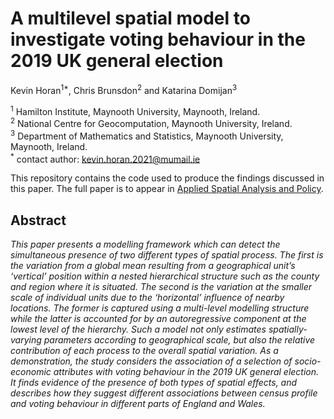 
<!-- README.md is generated from README.Rmd. Please edit that file -->

# A multilevel spatial model to investigate voting behaviour in the 2019 UK general election

Kevin Horan<sup>1\*</sup>, Chris Brunsdon<sup>2</sup> and Katarina
Domijan<sup>3</sup>

<sup>1</sup> Hamilton Institute, Maynooth University, Maynooth,
Ireland.  
<sup>2</sup> National Centre for Geocomputation, Maynooth University,
Ireland.  
<sup>3</sup> Department of Mathematics and Statistics, Maynooth
University, Maynooth, Ireland.  
<sup>\*</sup> contact author: <kevin.horan.2021@mumail.ie>
<!-- badges: start -->

<!-- badges: end -->

This repository contains the code used to produce the findings discussed
in this paper. The full paper is to appear in [Applied Spatial Analysis
and Policy](https://link.springer.com/journal/12061).

## Abstract

*This paper presents a modelling framework which can detect the
simultaneous presence of two different types of spatial process. The
first is the variation from a global mean resulting from a geographical
unit’s ‘vertical’ position within a nested hierarchical structure such
as the county and region where it is situated. The second is the
variation at the smaller scale of individual units due to the
‘horizontal’ influence of nearby locations. The former is captured using
a multi-level modelling structure while the latter is accounted for by
an autoregressive component at the lowest level of the hierarchy. Such a
model not only estimates spatially-varying parameters according to
geographical scale, but also the relative contribution of each process
to the overall spatial variation. As a demonstration, the study
considers the association of a selection of socio-economic attributes
with voting behaviour in the 2019 UK general election. It finds evidence
of the presence of both types of spatial effects, and describes how they
suggest different associations between census profile and voting
behaviour in different parts of England and Wales.*
